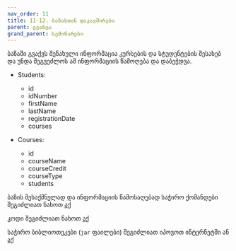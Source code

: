 ```yaml
---
nav_order: 11
title: 11-12. ბაზასთან დაკავშირება
parent: გვანცა
grand_parent: სემინარები
---
```


ბაზაში გვაქვს შენახული ინფორმაცია კურსების და სტუდენტების შესახებ და უნდა შეგვეძლოს ამ ინფორმაციის წამოღება და დაბეჭდვა.

- Students:

  - id
  - idNumber
  - firstName
  - lastName
  - registrationDate
  - courses

- Courses:
  - id
  - courseName
  - courseCredit
  - courseType
  - students

ბაზის შესაქმნელად და ინფორმაციის წამოსაღებად საჭირო ქომანდები შეგიძლიათ ნახოთ [აქ](https://github.com/Freeuni-Lekva/oop-2021/tree/main/Content/Seminars/Gvantsa/11-12/db.sql)

კოდი შეგიძლიათ ნახოთ [აქ](https://github.com/Freeuni-Lekva/oop-2021/tree/main/Content/Seminars/Gvantsa/11-12)

საჭირო ბიბლიოთეკები (`jar` ფაილები) შეგიძლიათ იპოვოთ ინტერნეტში ან [აქ](https://github.com/Freeuni-Lekva/oop-2021/tree/main/Content/Seminars/Gvantsa/11-12/lib)
